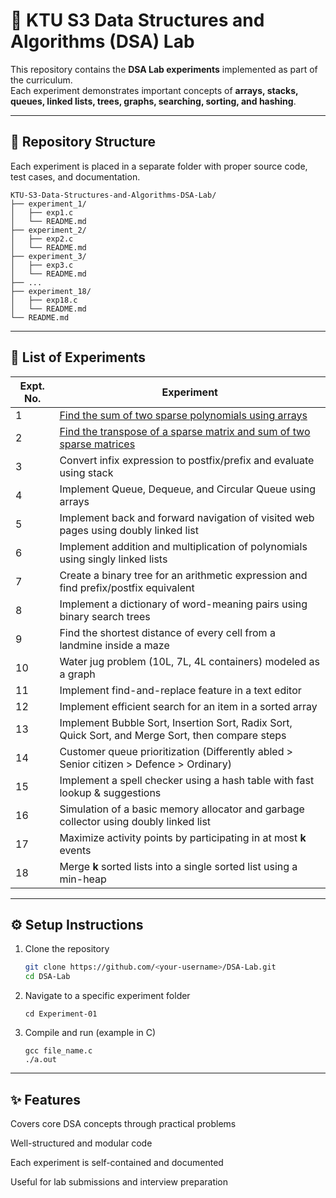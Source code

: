 # 📘 KTU S3 Data Structures and Algorithms (DSA) Lab

This repository contains the **DSA Lab experiments** implemented as part of the curriculum.  
Each experiment demonstrates important concepts of **arrays, stacks, queues, linked lists, trees, graphs, searching, sorting, and hashing**.

---

## 📂 Repository Structure
Each experiment is placed in a separate folder with proper source code, test cases, and documentation.
```
KTU-S3-Data-Structures-and-Algorithms-DSA-Lab/
├── experiment_1/
│   ├── exp1.c
│   └── README.md
├── experiment_2/
│   ├── exp2.c
│   └── README.md
├── experiment_3/
│   ├── exp3.c
│   └── README.md
├── ...
├── experiment_18/
│   ├── exp18.c
│   └── README.md
└── README.md

```

---

## 🧪 List of Experiments

| Expt. No. | Experiment |
|-----------|------------|
| 1 | [Find the sum of two sparse polynomials using arrays](./experiment_1) |
| 2 | [Find the transpose of a sparse matrix and sum of two sparse matrices](./experiment_2) |
| 3 | Convert infix expression to postfix/prefix and evaluate using stack |
| 4 | Implement Queue, Dequeue, and Circular Queue using arrays |
| 5 | Implement back and forward navigation of visited web pages using doubly linked list |
| 6 | Implement addition and multiplication of polynomials using singly linked lists |
| 7 | Create a binary tree for an arithmetic expression and find prefix/postfix equivalent |
| 8 | Implement a dictionary of word-meaning pairs using binary search trees |
| 9 | Find the shortest distance of every cell from a landmine inside a maze |
| 10 | Water jug problem (10L, 7L, 4L containers) modeled as a graph |
| 11 | Implement find-and-replace feature in a text editor |
| 12 | Implement efficient search for an item in a sorted array |
| 13 | Implement Bubble Sort, Insertion Sort, Radix Sort, Quick Sort, and Merge Sort, then compare steps |
| 14 | Customer queue prioritization (Differently abled > Senior citizen > Defence > Ordinary) |
| 15 | Implement a spell checker using a hash table with fast lookup & suggestions |
| 16 | Simulation of a basic memory allocator and garbage collector using doubly linked list |
| 17 | Maximize activity points by participating in at most **k** events |
| 18 | Merge **k** sorted lists into a single sorted list using a min-heap |

---

## ⚙️ Setup Instructions

1. Clone the repository  
   ```bash
   git clone https://github.com/<your-username>/DSA-Lab.git
   cd DSA-Lab
2. Navigate to a specific experiment folder
   ```
   cd Experiment-01
3. Compile and run (example in C)
   ```
   gcc file_name.c
   ./a.out
---

## ✨ Features

Covers core DSA concepts through practical problems

Well-structured and modular code

Each experiment is self-contained and documented

Useful for lab submissions and interview preparation